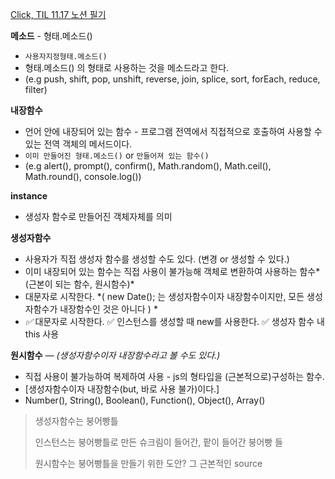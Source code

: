 [Click, TIL 11.17 노션 필기](https://narrow-nectarine-b14.notion.site/TIL-11-17-7c02ce311c44482482e7580f54655030)



**메소드** - 형태.메소드()

- `사용자지정형태.메소드()`
- 형태.메소드() 의 형태로 사용하는 것을 메소드라고 한다.
- (e.g push, shift, pop, unshift, reverse, join, splice, sort, forEach, reduce, filter)



**내장함수** 

- 언어 안에 내장되어 있는 함수 - 프로그램 전역에서 직접적으로 호출하여 사용할 수 있는 전역 객체의 메서드이다. 
- `이미 만들어진 형태.메소드()`   or  `만들어져 있는 함수()`
- (e.g alert(), prompt(), confirm(), Math.random(), Math.ceil(), Math.round(), console.log())



**instance** 

- 생성자 함수로 만들어진 객체자체를 의미 



**생성자함수**

- 사용자가 직접 생성자 함수를 생성할 수도 있다. (변경 or 생성할 수 있다.) 
- 이미 내장되어 있는 함수는 직접 사용이 불가능해 객체로 변환하여 사용하는 함수*(근본이 되는 함수, 원시함수)* 
- 대문자로 시작한다. *( new Date(); 는 생성자함수이자 내장함수이지만, 모든 생성자함수가 내장함수인 것은 아니다 ) *
- *✅* 대문자로 시작한다. ✅ 인스턴스를 생성할 때 new를 사용한다. ✅ 생성자 함수 내 this 사용



**원시함수**   *— (생성자함수이자 내장함수라고 볼 수도 있다.)*

-  직접 사용이 불가능하여 복제하여 사용 - js의 형타입을 (근본적으로)구성하는 함수.
- [생성자함수이자 내장함수(but, 바로 사용 불가)이다.] 
- Number(), String(), Boolean(), Function(), Object(), Array()



> 생성자함수는 붕어빵틀
>
> 인스턴스는 붕어빵틀로 만든 슈크림이 들어간, 팥이 들어간 붕어빵 들
>
> 원시함수는 붕어빵틀을 만들기 위한 도안? 그 근본적인 source